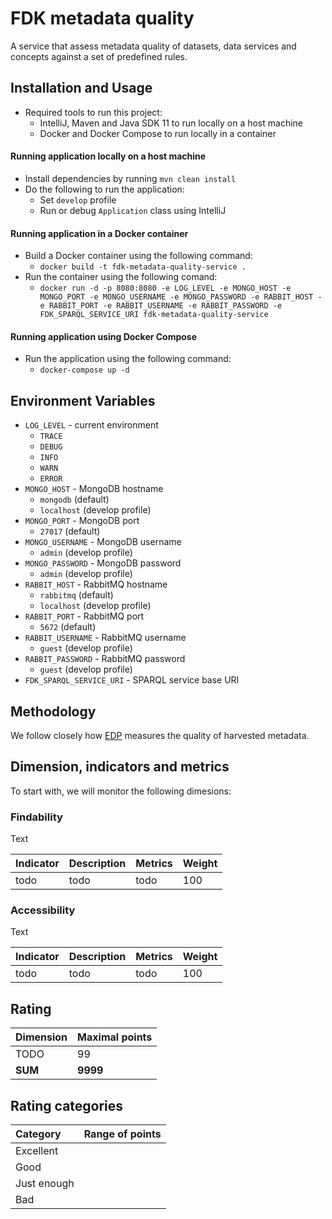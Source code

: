 # FDK metadata quality
A service that assess metadata quality of datasets, data services and concepts against a set of predefined rules.

## Installation and Usage

- Required tools to run this project:
  - IntelliJ, Maven and Java SDK 11 to run locally on a host machine
  - Docker and Docker Compose to run locally in a container

#### Running application locally on a host machine

- Install dependencies by running `mvn clean install`
- Do the following to run the application:
  - Set `develop` profile
  - Run or debug `Application` class using IntelliJ

#### Running application in a Docker container

- Build a Docker container using the following command:
  - `docker build -t fdk-metadata-quality-service .`
- Run the container using the following comand:
  - `docker run -d -p 8080:8080 -e LOG_LEVEL -e MONGO_HOST -e MONGO_PORT -e MONGO_USERNAME -e MONGO_PASSWORD -e RABBIT_HOST -e RABBIT_PORT -e RABBIT_USERNAME -e RABBIT_PASSWORD -e FDK_SPARQL_SERVICE_URI fdk-metadata-quality-service`

#### Running application using Docker Compose

- Run the application using the following command:
  - `docker-compose up -d`
  
## Environment Variables

- `LOG_LEVEL` - current environment
  - `TRACE`
  - `DEBUG`
  - `INFO`
  - `WARN`
  - `ERROR`
- `MONGO_HOST` - MongoDB hostname
  - `mongodb` (default)
  - `localhost` (develop profile)
- `MONGO_PORT` - MongoDB port
  - `27017` (default)
- `MONGO_USERNAME` - MongoDB username
  - `admin` (develop profile)
- `MONGO_PASSWORD` - MongoDB password
  - `admin` (develop profile)
- `RABBIT_HOST` - RabbitMQ hostname
  - `rabbitmq` (default)
  - `localhost` (develop profile)
- `RABBIT_PORT` - RabbitMQ port
  - `5672` (default)
- `RABBIT_USERNAME` - RabbitMQ username
  - `guest` (develop profile)
- `RABBIT_PASSWORD` - RabbitMQ password
  - `guest` (develop profile)
- `FDK_SPARQL_SERVICE_URI` - SPARQL service base URI

## Methodology
We follow closely how [EDP](https://www.europeandataportal.eu/mqa/methodology?locale=en) measures the quality of harvested metadata.

## Dimension, indicators and metrics
To start with, we will monitor the following dimesions:

### Findability
Text

| Indicator | Description | Metrics | Weight |
| :-------- | :---------- | :------ | :----- |
| todo      | todo        | todo    | 100    |

### Accessibility
Text

| Indicator | Description | Metrics | Weight |
| :-------- | :---------- | :------ | :----- |
| todo      | todo        | todo    | 100    |

## Rating
| Dimension | Maximal points |
| :-------- | :------------- |
| TODO      |  99            |
| __SUM__   | __9999__       |

## Rating categories
| Category    | Range of points |
| :---------- | :-------------  |
| Excellent   |                 |
| Good        |                 |
| Just enough |                 |
| Bad         |                 |
